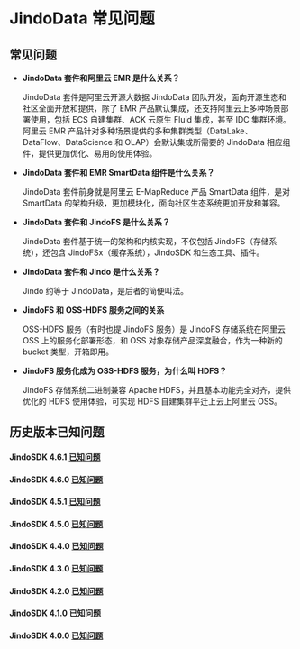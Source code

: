 # JindoData 常见问题
## 常见问题
- **JindoData 套件和阿里云 EMR 是什么关系？**

  JindoData 套件是阿里云开源大数据 JindoData 团队开发，面向开源生态和社区全面开放和提供，除了 EMR 产品默认集成，还支持阿里云上多种场景部署使用，包括 ECS 自建集群、ACK 云原生 Fluid 集成，甚至 IDC 集群环境。阿里云 EMR 产品针对多种场景提供的多种集群类型（DataLake、DataFlow、DataScience  和 OLAP）会默认集成所需要的 JindoData 相应组件，提供更加优化、易用的使用体验。

- **JindoData 套件和 EMR SmartData 组件是什么关系？**

  JindoData 套件前身就是阿里云 E-MapReduce 产品 SmartData 组件，是对 SmartData 的架构升级，更加模块化，面向社区生态系统更加开放和兼容。

- **JindoData 套件和 JindoFS 是什么关系？**

  JindoData 套件基于统一的架构和内核实现，不仅包括 JindoFS（存储系统），还包含 JindoFSx（缓存系统），JindoSDK 和生态工具、插件。

- **JindoData 套件和 Jindo 是什么关系？**
  
  Jindo 约等于 JindoData，是后者的简便叫法。

- **JindoFS 和 OSS-HDFS 服务之间的关系**

  OSS-HDFS 服务（有时也提 JindoFS 服务）是 JindoFS 存储系统在阿里云 OSS 上的服务化部署形态，和 OSS 对象存储产品深度融合，作为一种新的 bucket 类型，开箱即用。

- **JindoFS 服务化成为 OSS-HDFS 服务，为什么叫 HDFS？**

  JindoFS 存储系统二进制兼容 Apache HDFS，并且基本功能完全对齐，提供优化的 HDFS 使用体验，可实现 HDFS 自建集群平迁上云上阿里云 OSS。


## 历史版本已知问题

#### JindoSDK 4.6.1 [已知问题](https://github.com/aliyun/alibabacloud-jindodata/blob/master/docs/user/4.x/4.6.x/4.6.1/known-issues.md)
#### JindoSDK 4.6.0 [已知问题](https://github.com/aliyun/alibabacloud-jindodata/blob/master/docs/user/4.x/4.6.x/4.6.0/known-issues.md)
#### JindoSDK 4.5.1 [已知问题](https://github.com/aliyun/alibabacloud-jindodata/blob/master/docs/user/4.x/4.5.x/4.5.1/known-issues.md)
#### JindoSDK 4.5.0 [已知问题](https://github.com/aliyun/alibabacloud-jindodata/blob/master/docs/user/4.x/4.5.x/4.5.0/known-issues.md)
#### JindoSDK 4.4.0 [已知问题](https://github.com/aliyun/alibabacloud-jindodata/blob/master/docs/user/4.x/4.4.0/known-issues.md)
#### JindoSDK 4.3.0 [已知问题](https://github.com/aliyun/alibabacloud-jindodata/blob/master/docs/user/4.x/4.3.0/known-issues.md)
#### JindoSDK 4.2.0 [已知问题](https://github.com/aliyun/alibabacloud-jindodata/blob/master/docs/user/4.x/4.2.0/known-issues.md)
#### JindoSDK 4.1.0 [已知问题](https://github.com/aliyun/alibabacloud-jindodata/blob/master/docs/user/4.x/4.1.0/known-issues.md)
#### JindoSDK 4.0.0 [已知问题](https://github.com/aliyun/alibabacloud-jindodata/blob/master/docs/user/4.x/4.0.0/known-issues.md)
